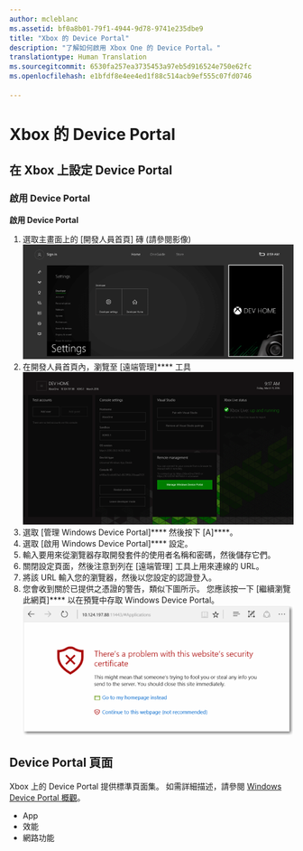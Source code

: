 ```yaml
---
author: mcleblanc
ms.assetid: bf0a8b01-79f1-4944-9d78-9741e235dbe9
title: "Xbox 的 Device Portal"
description: "了解如何啟用 Xbox One 的 Device Portal。"
translationtype: Human Translation
ms.sourcegitcommit: 6530fa257ea3735453a97eb5d916524e750e62fc
ms.openlocfilehash: e1bfdf8e4ee4ed1f88c514acb9ef555c07fd0746

---
```

# Xbox 的 Device Portal


## 在 Xbox 上設定 Device Portal

### 啟用 Device Portal

**啟用 Device Portal**

1. 選取主畫面上的 [開發人員首頁] 磚 (請參閱影像)  
![Device Portal 開發人員首頁](images/device-portal/xbox-dev-home-tile.png)
2. 在開發人員首頁內，瀏覽至 [遠端管理]**** 工具 ![Device Portal RemoteManagement 工具](images/device-portal/xbox-remote-management-tool.png)
3. 選取 [管理 Windows Device Portal]**** 然後按下 [A]****。
4. 選取 [啟用 Windows Device Portal]**** 設定。
5. 輸入要用來從瀏覽器存取開發套件的使用者名稱和密碼，然後儲存它們。
6. 關閉設定頁面，然後注意到列在 [遠端管理] 工具上用來連線的 URL。
7. 將該 URL 輸入您的瀏覽器，然後以您設定的認證登入。
8. 您會收到關於已提供之憑證的警告，類似下圖所示。 您應該按一下 [繼續瀏覽此網頁]**** 以在預覽中存取 Windows Device Portal。
![Device Portal 憑證錯誤](images/device-portal/xbox-certificate-error.png)

## Device Portal 頁面

Xbox 上的 Device Portal 提供標準頁面集。 如需詳細描述，請參閱 [Windows Device Portal 概觀](device-portal.md)。

- App
- 效能
- 網路功能



<!--HONumber=Jun16_HO4-->


